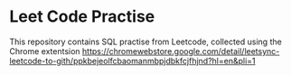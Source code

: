 # Leet Code Practise
This repository contains SQL practise from Leetcode, collected using the Chrome extentsion https://chromewebstore.google.com/detail/leetsync-leetcode-to-gith/ppkbejeolfcbaomanmbpjdbkfcjfhjnd?hl=en&pli=1
